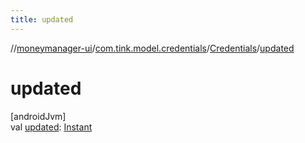 ```yaml
---
title: updated
---
```

//[moneymanager-ui](../../../index.html)/[com.tink.model.credentials](../index.html)/[Credentials](index.html)/[updated](updated.html)



# updated



[androidJvm]\
val [updated](updated.html): [Instant](https://developer.android.com/reference/kotlin/java/time/Instant.html)




